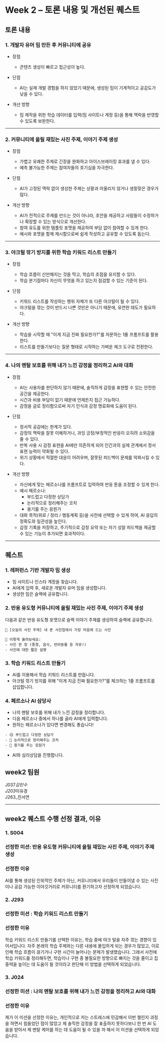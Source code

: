 # Week 2 – 토론 내용 및 개선된 퀘스트

## 토론 내용

### 1. 개발자 유머 밈 만든 후 커뮤니티에 공유

- 장점

  - 콘텐츠 생성이 빠르고 접근성이 높다.

- 단점

  - AI는 실제 개발 경험을 하지 않았기 때문에, 생성된 밈이 기계적이고 공감도가 낮을 수 있다.

- 개선 방향
  - 밈 제작을 위한 학습 데이터를 입력(밈 사이트나 계정 등)을 통해 맥락을 반영할 수 있도록 보완한다.

---

### 2. 커뮤니티에 올릴 재밌는 사진 주제, 이야기 주제 생성

- 장점

  - 가볍고 유쾌한 주제로 긴장을 완화하고 아이스브레이킹 효과를 낼 수 있다.
  - 예측 불가능한 주제는 참여자들의 호기심을 자극한다.

- 단점

  - AI가 고정된 맥락 없이 생성한 주제는 상황과 어울리지 않거나 생뚱맞은 경우가 많다.

- 개선 방향
  - AI가 전적으로 주제를 만드는 것이 아니라, 초안을 제공하고 사람들이 수정하거나 확장할 수 있는 방식으로 개선한다.
  - 참여 유도를 위한 템플릿 포맷을 제공하여 부담 없이 참여할 수 있게 한다.
  - 예시와 포맷을 함께 제시함으로써 쉽게 작성하고 공유할 수 있도록 돕는다.

---

### 3. 야크털 깎기 방지를 위한 학습 키워드 리스트 만들기

- 장점

  - 학습 흐름이 산만해지는 것을 막고, 학습의 초점을 유지할 수 있다.
  - 학습 분기점마다 자신이 무엇을 하고 있는지 점검할 수 있는 기준이 된다.

- 단점

  - 키워드 리스트를 작성하는 행위 자체가 또 다른 야크털이 될 수 있다.
  - 야크털을 깎는 것이 반드시 나쁜 것만은 아니기 때문에, 유연한 태도가 필요하다.

- 개선 방향
  - 학습을 시작할 때 "이게 지금 진짜 필요한가?"를 자문하는 1줄 프롬프트를 활용한다.
  - 리스트를 만들기보다는 질문 형태로 시작하는 가벼운 체크 도구로 전환한다.

---

### 4. 나의 멘탈 보호를 위해 내가 느낀 감정을 정리하고 AI와 대화

- 장점

  - AI는 사용자를 판단하지 않기 때문에, 솔직하게 감정을 표현할 수 있는 안전한 공간을 제공한다.
  - 시간과 비용 부담이 없기 때문에 언제든지 접근 가능하다.
  - 감정을 글로 정리함으로써 자기 인식과 감정 명료화에 도움이 된다.

- 단점

  - 정서적 공감에는 한계가 있다.
  - 감정의 맥락을 잘못 이해하거나, 과잉 긍정/부정적인 반응이 오히려 소외감을 줄 수 있다.
  - 반복 사용 시 감정 표현을 AI에만 의존하게 되어 인간과의 실제 관계에서 정서 표현 능력이 약화될 수 있다.
  - 위기 상황에서 적절한 대응이 어려우며, 잘못된 피드백이 문제를 악화시킬 수 있다.

- 개선 방향
  - 자신에게 맞는 페르소나를 프롬프트로 입력하여 반응 톤을 조정할 수 있게 한다.
  - 예시 페르소나:
    - 부드럽고 다정한 상담가
    - 논리적으로 정리해주는 코치
    - 용기를 주는 응원가
  - 대화 목적(위로 / 정리 / 행동계획 등)을 사전에 선택할 수 있게 하여, AI 응답의 정확도와 일관성을 높인다.
  - 감정 기록을 저장하고, 주기적으로 감정 요약 또는 자기 성찰 피드백을 제공할 수 있는 기능이 추가되면 효과적이다.

---

## 퀘스트

### 1. 레퍼런스 기반 개발자 밈 생성

- 밈 사이트나 인스타 계정을 찾습니다.
- AI에게 입력 후, 새로운 개발자 유머 밈을 생성합니다.
- 생성한 밈은 슬랙에 공유합니다.

### 2. 반응 유도형 커뮤니티에 올릴 재밌는 사진 주제, 이야기 주제 생성

다음과 같은 반응 유도형 포맷으로 슬랙 이야기 주제를 생성하여 슬랙에 공유합니다.

```
📸 [오늘의 사진 주제] 내 폰 사진첩에서 가장 마음에 드는 사진

💬 이렇게 올려보세요:
- 사진 한 장 (풍경, 음식, 반려동물 등 자유!)
- 사진에 대한 짧은 설명
```

### 3. 학습 키워드 리스트 만들기

- AI를 이용해서 학습 키워드 리스트를 만듭니다.
- 아크털 깎기 방지를 위해 "이게 지금 진짜 필요한가?”를 체크하는 1줄 프롬프트를 삽입합니다.

### 4. 페르소나 AI 삼당사

- 나의 멘탈 보호를 위해 내가 느낀 감정을 정리합니다.
- 다음 페르소나 중에서 하나를 골라 AI에게 입력합니다.
- 원하는 페르소나가 있다면 변경해도 좋습니다!

```
- 😌 부드럽고 다정한 상담가
- 🤔 논리적으로 정리해주는 코치
- 💪 용기를 주는 응원가
```

- AI와 심리상담을 진행합니다.

## week2 팀원

J037*김민수 <br>
J203*이유경<br>
J263\_진서연<br>

---

## week2 퀘스트 수행 선정 결과, 이유

### 1. S004

### 선정한 미션: 반응 유도형 커뮤니티에 올릴 재밌는 사진 주제, 이야기 주제 생성

### 선정한 이유

AI를 통해 생성된 인위적인 주제가 아닌, 커뮤니티에서 우리들이 만들어낼 수 있는 사진이나 공감 가능한 이야깃거리로 커뮤니티를 환기하고자 선정하게 되었습니다.

### 2. J293

### 선정한 미션 : 학습 키워드 리스트 만들기

### 선정한 이유

학습 키워드 리스트 만들기를 선택한 이유는, 학습 중에 야크 털을 자주 깎는 경향이 있어서입니다.
자주 본래의 학습 주제와는 다른 내용에 몰입하게 되는 경우가 많았고, 이로 인해 학습 흐름이 끊기거나 구현 시간이 늘어나는 문제가 발생했습니다. 그래서 사전에 학습 키워드를 정리해두면, 학습이나 구현 중 불필요한 방향으로 빠지는 것을 줄이고 집중력을 높이는 데 도움이 될 것이라고 판단해 이 방법을 선택하게 되었습니다.

### 3. J024

### 선정한 미션 : 나의 멘탈 보호를 위해 내가 느낀 감정을 정리하고 AI와 대화

### 선정한 이유

제가 이 미션을 선정한 이유는, 개인적으로 저는 스트레스에 민감해서 이번 챌린지 과정을 하면서 힘들었던 점이 많았고 제 솔직한 감정을 잘 표출하지 못하다보니 한 번 AI 도움을 받아서 제 멘탈 케어를 하는 데 도움이 될 수 있을 까 해서 이 미션을 선택하게 되었습니다.
